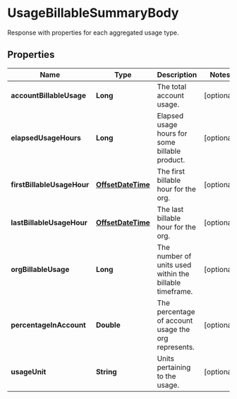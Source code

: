 

# UsageBillableSummaryBody

Response with properties for each aggregated usage type.
## Properties

Name | Type | Description | Notes
------------ | ------------- | ------------- | -------------
**accountBillableUsage** | **Long** | The total account usage. |  [optional]
**elapsedUsageHours** | **Long** | Elapsed usage hours for some billable product. |  [optional]
**firstBillableUsageHour** | [**OffsetDateTime**](OffsetDateTime.md) | The first billable hour for the org. |  [optional]
**lastBillableUsageHour** | [**OffsetDateTime**](OffsetDateTime.md) | The last billable hour for the org. |  [optional]
**orgBillableUsage** | **Long** | The number of units used within the billable timeframe. |  [optional]
**percentageInAccount** | **Double** | The percentage of account usage the org represents. |  [optional]
**usageUnit** | **String** | Units pertaining to the usage. |  [optional]



